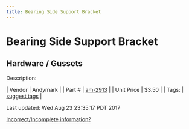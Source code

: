 ```yaml
---
title: Bearing Side Support Bracket
---
```


# Bearing Side Support Bracket
## Hardware / Gussets
Description: 	 

| Vendor | Andymark | 
| Part # | [am-2913](http://www.andymark.com/product-p/am-2913.htm) | 
| Unit Price | $3.50 | 
| Tags: | [suggest tags](https://docs.google.com/forms/d/e/1FAIpQLSeWyY8v3RgOty-MyWmh9U0iivNYN_molChYyS-0U-o-kOAv_g/viewform) | 

Last updated: Wed Aug 23 23:35:17 PDT 2017

 [Incorrect/Incomplete information?](https://docs.google.com/forms/d/e/1FAIpQLSeWyY8v3RgOty-MyWmh9U0iivNYN_molChYyS-0U-o-kOAv_g/viewform)